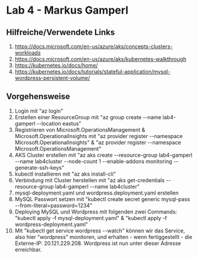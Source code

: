 # Lab 4 - Markus Gamperl
## Hilfreiche/Verwendete Links
1. https://docs.microsoft.com/en-us/azure/aks/concepts-clusters-workloads
2. https://docs.microsoft.com/en-us/azure/aks/kubernetes-walkthrough
3. https://kubernetes.io/docs/home/
4. https://kubernetes.io/docs/tutorials/stateful-application/mysql-wordpress-persistent-volume/
## Vorgehensweise
1. Login mit "az login"
2. Erstellen einer ResourceGroup mit "az group create --name lab4-gamperl --location eastus"
3. Registrieren von Microsoft.OperationsManagement & Microsoft.OperationalInsights mit "az provider register --namespace Microsoft.OperationalInsights" & "az provider register --namespace Microsoft.OperationsManagement"
4. AKS Cluster erstellen mit "az aks create --resource-group lab4-gamperl --name lab4cluster --node-count 1 --enable-addons monitoring --generate-ssh-keys"
5. kubectl installieren mit "az aks install-cli"
6. Verbindung mit Cluster herstellen mit "az aks get-credentials --resource-group lab4-gamperl --name lab4cluster"
7. mysql-deployment.yaml und wordpress.deployment.yaml erstellen
8. MySQL Passwort setzen mit "kubectl create secret generic mysql-pass --from-literal=password=1234"
9. Deploying MySQL und Wordpress mit folgenden zwei Commands: "kubectl apply -f mysql-deployment.yaml" & "kubectl apply -f wordpress-deployment.yaml"
10. Mit "kubectl get service wordpress --watch" können wir das Service, also hier "wordpress" monitoren, und erhalten - wenn fertiggestellt - die Externe-IP: 20.121.229.208. Wordpress ist nun unter dieser Adresse erreichbar.
